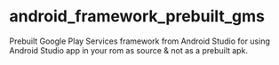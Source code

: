 # android_framework_prebuilt_gms
Prebuilt Google Play Services framework from Android Studio for using Android Studio app in your rom as source & not as a prebuilt apk.
